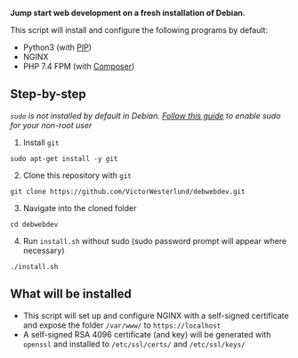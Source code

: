 **Jump start web development on a fresh installation of Debian.**

This script will install and configure the following programs by default:
- Python3 (with [PIP](https://pypi.org/project/pip/))
- NGINX
- PHP 7.4 FPM (with [Composer](https://getcomposer.org/))

## Step-by-step
*`sudo` is not installed by default in Debian. [Follow this guide](https://unix.stackexchange.com/a/425664) to enable sudo for your non-root user*
1. Install `git`
```
sudo apt-get install -y git
```
2. Clone this repository with `git`
```
git clone https://github.com/VictorWesterlund/debwebdev.git
```
3. Navigate into the cloned folder
```
cd debwebdev
```
4. Run `install.sh` without sudo (sudo password prompt will appear where necessary)
```
./install.sh
```
## What will be installed
- This script will set up and configure NGINX with a self-signed certificate and expose the folder `/var/www/` to `https://localhost`
- A self-signed RSA 4096 certificate (and key) will be generated with `openssl` and installed to `/etc/ssl/certs/` and `/etc/ssl/keys/`
